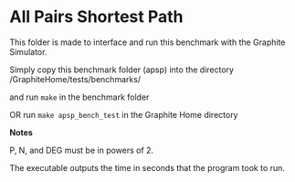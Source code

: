 All Pairs Shortest Path
=======================

This folder is made to interface and run this benchmark with the Graphite Simulator.

Simply copy this benchmark folder (apsp) into the directory
/GraphiteHome/tests/benchmarks/

and run ```make``` in the benchmark folder

OR run ```make apsp_bench_test``` in the Graphite Home directory

**Notes**

P, N, and DEG must be in powers of 2.

The executable outputs the time in seconds that the program took to run.
